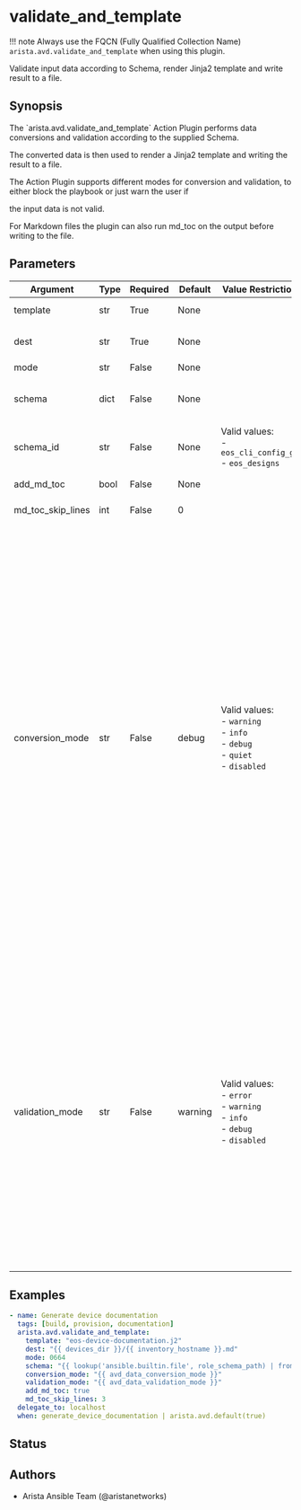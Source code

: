 # validate_and_template

!!! note
    Always use the FQCN (Fully Qualified Collection Name) `arista.avd.validate_and_template` when using this plugin.

Validate input data according to Schema\, render Jinja2 template and write result to a file\.

## Synopsis

The \`arista\.avd\.validate\_and\_template\` Action Plugin performs data conversions and validation according to the supplied Schema\.

The converted data is then used to render a Jinja2 template and writing the result to a file\.

The Action Plugin supports different modes for conversion and validation\, to either block the playbook or just warn the user if

the input data is not valid\.

For Markdown files the plugin can also run md\_toc on the output before writing to the file\.

## Parameters

| Argument | Type | Required | Default | Value Restrictions | Description |
| -------- | ---- | -------- | ------- | ------------------ | ----------- |
| template | str | True | None |  | Path to Jinja2 Template file |
| dest | str | True | None |  | Destination path\. The rendered template will be written to this file |
| mode | str | False | None |  | File mode for dest file\. |
| schema | dict | False | None |  | Schema conforming to \"AVD Meta Schema\"\. Either schema or schema\_id must be set\. |
| schema_id | str | False | None | Valid values:<br>- <code>eos_cli_config_gen</code><br>- <code>eos_designs</code> | ID of Schema conforming to \"AVD Meta Schema\"\.  Either schema or schema\_id must be set\. |
| add_md_toc | bool | False | None |  | Run md\_toc on the output before writing to the file\. |
| md_toc_skip_lines | int | False | 0 |  | Pass this value as skip\_lines to add\_md\_toc\. |
| conversion_mode | str | False | debug | Valid values:<br>- <code>warning</code><br>- <code>info</code><br>- <code>debug</code><br>- <code>quiet</code><br>- <code>disabled</code> | Run data conversion in either \"warning\"\, \"info\"\, \"debug\"\, \"quiet\" or \"disabled\" mode\.<br>Conversion will perform type conversion of input variables as defined in the schema\.<br>Conversion is intended to help the user to identify minor issues with the input data\, while still allowing the data to be validated\.<br>During conversion\, messages will generated with information about the host\(s\) and key\(s\) which required conversion\.<br>conversion\_mode\:disabled means that conversion will not run\.<br>conversion\_mode\:error will produce error messages and fail the task\.<br>conversion\_mode\:warning will produce warning messages\.<br>conversion\_mode\:info will produce regular log messages\.<br>conversion\_mode\:debug will produce hidden messages viewable with \-v\.<br>conversion\_mode\:quiet will not produce any messages\. |
| validation_mode | str | False | warning | Valid values:<br>- <code>error</code><br>- <code>warning</code><br>- <code>info</code><br>- <code>debug</code><br>- <code>disabled</code> | Run validation in either \"error\"\, \"warning\"\, \"info\"\, \"debug\" or \"disabled\" mode\.<br>Validation will validate the input variables according to the schema\.<br>During validation\, messages will generated with information about the host\(s\) and key\(s\) which failed validation\.<br>validation\_mode\:disabled means that validation will not run\.<br>validation\_mode\:error will produce error messages and fail the task\.<br>validation\_mode\:warning will produce warning messages\.<br>validation\_mode\:info will produce regular log messages\.<br>validation\_mode\:debug will produce hidden messages viewable with \-v\. |

## Examples

```yaml
- name: Generate device documentation
  tags: [build, provision, documentation]
  arista.avd.validate_and_template:
    template: "eos-device-documentation.j2"
    dest: "{{ devices_dir }}/{{ inventory_hostname }}.md"
    mode: 0664
    schema: "{{ lookup('ansible.builtin.file', role_schema_path) | from_yaml }}"
    conversion_mode: "{{ avd_data_conversion_mode }}"
    validation_mode: "{{ avd_data_validation_mode }}"
    add_md_toc: true
    md_toc_skip_lines: 3
  delegate_to: localhost
  when: generate_device_documentation | arista.avd.default(true)
```

## Status

## Authors

- Arista Ansible Team (@aristanetworks)
